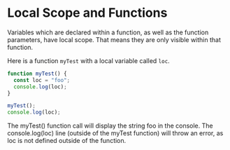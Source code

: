 # Local Scope and Functions
Variables which are declared within a function, as well as the function parameters, have local scope. That means they are only visible within that function.

Here is a function ```myTest``` with a local variable called ```loc```.
```javascript
function myTest() {
  const loc = "foo";
  console.log(loc);
}

myTest();
console.log(loc);
```
The myTest() function call will display the string foo in the console. The console.log(loc) line (outside of the myTest function) will throw an error, as loc is not defined outside of the function.
